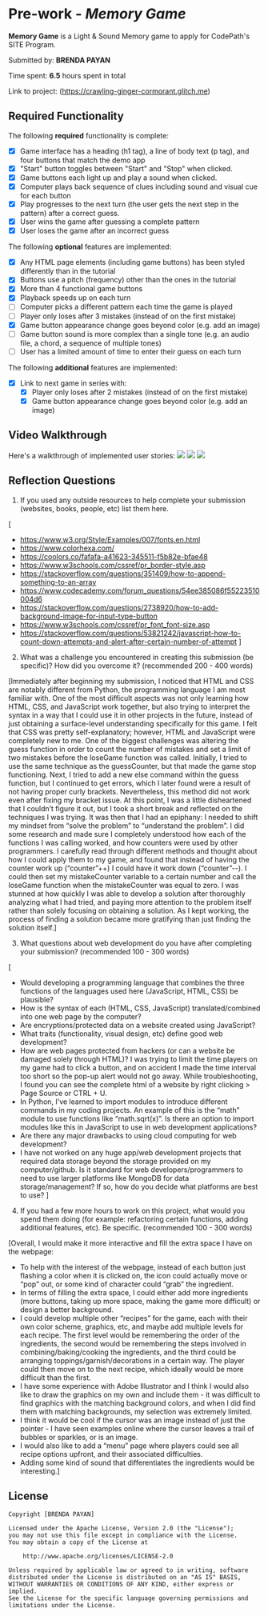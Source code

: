 # Pre-work - *Memory Game*

**Memory Game** is a Light & Sound Memory game to apply for CodePath's SITE Program. 

Submitted by: **BRENDA PAYAN**

Time spent: **6.5** hours spent in total

Link to project: (https://crawling-ginger-cormorant.glitch.me)

## Required Functionality

The following **required** functionality is complete:

* [x] Game interface has a heading (h1 tag), a line of body text (p tag), and four buttons that match the demo app
* [x] "Start" button toggles between "Start" and "Stop" when clicked. 
* [x] Game buttons each light up and play a sound when clicked. 
* [x] Computer plays back sequence of clues including sound and visual cue for each button
* [x] Play progresses to the next turn (the user gets the next step in the pattern) after a correct guess. 
* [x] User wins the game after guessing a complete pattern
* [x] User loses the game after an incorrect guess

The following **optional** features are implemented:

* [x] Any HTML page elements (including game buttons) has been styled differently than in the tutorial
* [x] Buttons use a pitch (frequency) other than the ones in the tutorial
* [x] More than 4 functional game buttons
* [x] Playback speeds up on each turn
* [ ] Computer picks a different pattern each time the game is played
* [ ] Player only loses after 3 mistakes (instead of on the first mistake)
* [x] Game button appearance change goes beyond color (e.g. add an image)
* [ ] Game button sound is more complex than a single tone (e.g. an audio file, a chord, a sequence of multiple tones)
* [ ] User has a limited amount of time to enter their guess on each turn

The following **additional** features are implemented:

- [x] Link to next game in series with:
  * [x] Player only loses after 2 mistakes (instead of on the first mistake)
  * [x] Game button appearance change goes beyond color (e.g. add an image)

## Video Walkthrough

Here's a walkthrough of implemented user stories:
![](https://im3.ezgif.com/tmp/ezgif-3-f7de46da38f3.gif)
![](https://im3.ezgif.com/tmp/ezgif-3-d77cace686b5.gif)
![](https://im3.ezgif.com/tmp/ezgif-3-726f474ec9c4.gif)


## Reflection Questions
1. If you used any outside resources to help complete your submission (websites, books, people, etc) list them here. 

[
- https://www.w3.org/Style/Examples/007/fonts.en.html
- https://www.colorhexa.com/
- https://coolors.co/fafafa-a41623-345511-f5b82e-bfae48
- https://www.w3schools.com/cssref/pr_border-style.asp
- https://stackoverflow.com/questions/351409/how-to-append-something-to-an-array
- https://www.codecademy.com/forum_questions/54ee385086f55223510004d6
- https://stackoverflow.com/questions/2738920/how-to-add-background-image-for-input-type-button
- https://www.w3schools.com/cssref/pr_font_font-size.asp
- https://stackoverflow.com/questions/53821242/javascript-how-to-count-down-attempts-and-alert-after-certain-number-of-attempt
]

2. What was a challenge you encountered in creating this submission (be specific)? How did you overcome it? (recommended 200 - 400 words) 

[Immediately after beginning my submission,  I noticed that HTML and CSS are notably different from Python, the programming language I am most familiar with. One of the most difficult aspects was not only learning how HTML, CSS, and JavaScript work together, but also trying to interpret the syntax in a way that I could use it in other projects in the future, instead of just obtaining a surface-level understanding specifically for this game. I felt that CSS was pretty self-explanatory; however, HTML and JavaScript were completely new to me. One of the biggest challenges was altering the guess function in order to count the number of mistakes and set a limit of two mistakes before the loseGame function was called. Initially, I tried to use the same technique as the guessCounter, but that made the game stop functioning. Next, I tried to add a new else command within the guess function, but I continued to get errors, which I later found were a result of not having proper curly brackets. Nevertheless, this method did not work even after fixing my bracket issue. At this point, I was a little disheartened that I couldn’t figure it out, but I took a short break and reflected on the techniques I was trying. It was then that I had an epiphany: I needed to shift my mindset from “solve the problem” to “understand the problem”. I did some research and made sure I completely understood how each of the functions I was calling worked, and how counters were used by other programmers. I carefully read through different methods and thought about how I could apply them to my game, and found that instead of having the counter work up (“counter”++) I could have it work down (“counter”--). I could then set my mistakeCounter variable to a certain number and call the loseGame function when the mistakeCounter was equal to zero. I was stunned at how quickly I was able to develop a solution after thoroughly analyzing what I had tried, and paying more attention to the problem itself rather than solely focusing on obtaining a solution. As I kept working, the process of finding a solution became more gratifying than just finding the solution itself.]

3. What questions about web development do you have after completing your submission? (recommended 100 - 300 words) 

[
- Would developing a programming language that combines the three functions of the languages used here (JavaScript, HTML, CSS) be plausible? 
- How is the syntax of each (HTML, CSS, JavaScript) translated/combined into one web page by the computer?
- Are encryptions/protected data on a website created using JavaScript?
- What traits (functionality, visual design, etc) define good web development?
- How are web pages protected from hackers (or can a website be damaged solely through HTML)? I was trying to limit the time players on my game had to click a button, and on accident I made the time interval too short so the pop-up alert would not go away. While troubleshooting, I found you can see the complete html of a website by right clicking > Page Source or CTRL + U. 
- In Python, I’ve learned to import modules to introduce different commands in my coding projects. An example of this is the “math” module to use functions like “math.sqrt(x)”.  Is there an option to import modules like this in JavaScript to use in web development applications?
- Are there any major drawbacks to using cloud computing for web development? 
- I have not worked on any huge app/web development projects that required data storage beyond the storage provided on my computer/github. Is it standard for web developers/programmers to need to use larger platforms like MongoDB for data storage/management? If so, how do you decide what platforms are best to use?
]


4. If you had a few more hours to work on this project, what would you spend them doing (for example: refactoring certain functions, adding additional features, etc). Be specific. (recommended 100 - 300 words) 

[Overall, I would make it more interactive and fill the extra space I have on the webpage:
- To help with the interest of the webpage, instead of each button just flashing a color when it is clicked on, the icon could actually move or “pop” out, or some kind of character could “grab” the ingredient.
- In terms of filling the extra space, I could either add more ingredients (more buttons, taking up more space, making the game more difficult) or design a better background. 
- I could develop multiple other “recipes” for the game, each with their own color scheme, graphics, etc, and maybe add multiple levels for each recipe. The first level would be remembering the order of the ingredients, the second would be remembering the steps involved in combining/baking/cooking the ingredients, and the third could be arranging toppings/garnish/decorations in a certain way. The player could then move on to the next recipe, which ideally would be more difficult than the first. 
- I have some experience with Adobe Illustrator and I think I would also like to draw the graphics on my own and include them - it was difficult to find graphics with the matching background colors, and when I did find them with matching backgrounds, my selection was extremely limited. 
- I think it would be cool if the cursor was an image instead of just the pointer - I have seen examples online where the cursor leaves a trail of bubbles or sparkles, or is an image. 
- I would also like to add a “menu” page where players could see all recipe options upfront, and their associated difficulties. 
- Adding some kind of sound that differentiates the ingredients would be interesting.]


## License

    Copyright [BRENDA PAYAN]

    Licensed under the Apache License, Version 2.0 (the "License");
    you may not use this file except in compliance with the License.
    You may obtain a copy of the License at

        http://www.apache.org/licenses/LICENSE-2.0

    Unless required by applicable law or agreed to in writing, software
    distributed under the License is distributed on an "AS IS" BASIS,
    WITHOUT WARRANTIES OR CONDITIONS OF ANY KIND, either express or implied.
    See the License for the specific language governing permissions and
    limitations under the License.